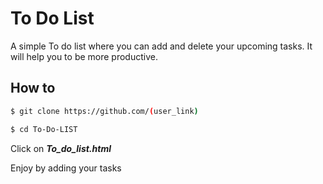 # To Do List
A simple To do list where you can add and delete your upcoming tasks. It will help you to be more productive.

## How to
```sh
$ git clone https://github.com/(user_link)
```
```sh
$ cd To-Do-LIST
```
Click on ***To_do_list.html***

Enjoy by adding your tasks